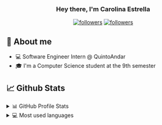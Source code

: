 <h3 align="center">Hey there, I'm Carolina Estrella</h3>

<p align="center">
  <a href="https://www.linkedin.com/in/carolina-estrella-906370192/"><img alt="followers" title="Linkedin" src="https://img.shields.io/badge/LinkedIn-0077B5?style=for-the-badge&logo=linkedin&logoColor=white"/></a>
  <a href="https://github.com/carolestrella"><img alt="followers" title="Follow me on Github" src="https://img.shields.io/github/followers/carolestrella?color=236ad3&style=for-the-badge&logo=github&label=Follow"/></a>
</p>

## 📖 About me

* 💻 Software Engineer Intern @ QuintoAndar
* 🎓 I'm a Computer Science student at the 9th semester

## 📈 Github Stats

<!-- https://github.com/anuraghazra/github-readme-stats -->
<details>
  <summary>📊 GitHub Profile Stats</summary>
  <br/>
  <a href="https://github.com/anuraghazra/github-readme-stats"><img alt="carolestrellas's Github Stats" src="https://github-readme-stats.vercel.app/api?username=carolestrella&show_icons=true&count_private=true&hide=" /></a>
</details>

<details> 
  <summary>💻 Most used languages</summary>
  <br/>
  <a href="https://github.com/anuraghazra/github-readme-stats"><img alt="carolestrella's Top Languages" src="https://github-readme-stats.vercel.app/api/top-langs/?username=carolestrella&langs_count=10&layout=compact#" /></a>
  <br/>
  <b>Note:</b> This chart is only a metric of which languages my public code on GitHub consists of and does not reflect my experience or skill level.
</details>
